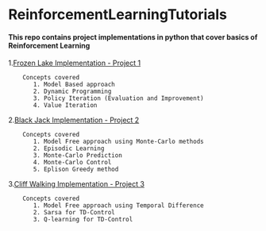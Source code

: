 # ReinforcementLearningTutorials

#### This repo contains project implementations in python that cover basics of Reinforcement Learning   

1.[Frozen Lake Implementation - Project 1](FrozenLakeMDP)

        Concepts covered
           1. Model Based approach
           2. Dynamic Programming                                            
           3. Policy Iteration (Evaluation and Improvement)
           4. Value Iteration
           
 
2.[Black Jack Implementation - Project 2](BlackJackMonteCarlo)
       
        Concepts covered
           1. Model Free approach using Monte-Carlo methods
           2. Episodic Learning
           3. Monte-Carlo Prediction                                            
           4. Monte-Carlo Control
           5. Eplison Greedy method
          
       
3.[Cliff Walking Implementation - Project 3](CliffWalkingTemporalDifference)
       
        Concepts covered
           1. Model Free approach using Temporal Difference
           2. Sarsa for TD-Control                                            
           3. Q-learning for TD-Control
          
           
